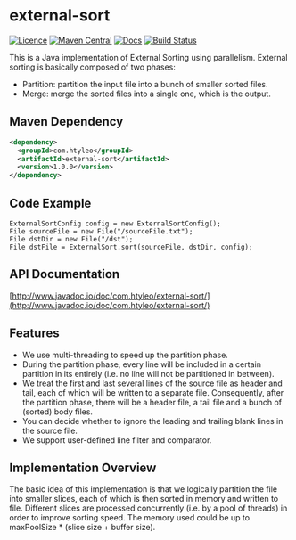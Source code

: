 # external-sort

[![Licence](https://img.shields.io/dub/l/vibe-d.svg)](LICENSE.txt)
[![Maven Central](https://maven-badges.herokuapp.com/maven-central/com.htyleo/external-sort/badge.svg)](http://search.maven.org/#search%7Cga%7C1%7Cexternal-sort)
[![Docs](http://www.javadoc.io/badge/com.htyleo/external-sort.svg)](http://www.javadoc.io/doc/com.htyleo/external-sort/)
[![Build Status](https://travis-ci.org/htyleo/external-sort.svg?branch=master)](https://travis-ci.org/htyleo/external-sort)


This is a Java implementation of External Sorting using parallelism. External sorting is basically composed of two phases:

* Partition: partition the input file into a bunch of smaller sorted files.
* Merge: merge the sorted files into a single one, which is the output.

Maven Dependency
-----
```xml
<dependency>
  <groupId>com.htyleo</groupId>
  <artifactId>external-sort</artifactId>
  <version>1.0.0</version>
</dependency>
```

Code Example
-----
```
ExternalSortConfig config = new ExternalSortConfig();
File sourceFile = new File("/sourceFile.txt");
File dstDir = new File("/dst");
File dstFile = ExternalSort.sort(sourceFile, dstDir, config);
```

API Documentation
-----
[http://www.javadoc.io/doc/com.htyleo/external-sort/](http://www.javadoc.io/doc/com.htyleo/external-sort/)

Features
-----
- We use multi-threading to speed up the partition phase.
- During the partition phase, every line will be included in a certain partition in its entirely (i.e. no line will not be partitioned in between).
- We treat the first and last several lines of the source file as header and tail, each of which will be written to a separate file. Consequently, after the partition phase, there will be a header file, a tail file and a bunch of (sorted) body files.
- You can decide whether to ignore the leading and trailing blank lines in the source file.
- We support user-defined line filter and comparator.

Implementation Overview
-----
The basic idea of this implementation is that we logically partition the file into smaller slices, each of which is then sorted in memory and written to file.
Different slices are processed concurrently (i.e. by a pool of threads) in order to improve sorting speed. The memory used could be up to maxPoolSize * (slice size + buffer size).
